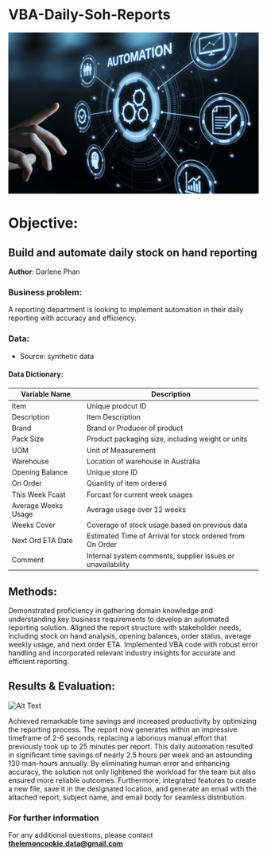 # VBA-Daily-Soh-Reports

<img src="image.png">

# Objective:
## Build and automate daily stock on hand reporting

**Author**: 
Darlene Phan

### Business problem:

A reporting department is looking to implement automation in their daily reporting with accuracy and efficiency.

### Data:
- Source: synthetic data
    
#### Data Dictionary:
| Variable Name      | Description                                                                                       |
| ------------------ | ------------------------------------------------------------------------------------------------- |
| Item               | Unique prodcut ID                                                                                 |
| Description        | Item Description                                                                                  |
| Brand              | Brand or Producer of product                                                                      |
| Pack Size          | Product packaging size, including weight or units                                                 |
| UOM                | Unit of Measurement                                                                               |
| Warehouse          | Location of warehouse in Australia                                                                |
| Opening Balance    | Unique store ID                                                                                   |
| On Order           | Quantity of item ordered                                                                          |
| This Week Fcast    | Forcast for current week usages                                                                   |
| Average Weeks Usage| Average usage over 12 weeks                                                                       |
| Weeks Cover        | Coverage of stock usage based on previous data                                                    |
| Next Ord ETA Date  | Estimated Time of Arrival for stock ordered from On Order                                         |
| Comment            | Internal system comments, supplier issues or unavailability                                       |


## Methods:
Demonstrated proficiency in gathering domain knowledge and understanding key business requirements to develop an automated reporting solution. Aligned the report structure with stakeholder needs, including stock on hand analysis, opening balances, order status, average weekly usage, and next order ETA. Implemented VBA code with robust error handling and incorporated relevant industry insights for accurate and efficient reporting.



## Results & Evaluation:
![Alt Text](ScreenRecord.gif)

Achieved remarkable time savings and increased productivity by optimizing the reporting process. The report now generates within an impressive timeframe of 2-6 seconds, replacing a laborious manual effort that previously took up to 25 minutes per report. This daily automation resulted in significant time savings of nearly 2.5 hours per week and an astounding 130 man-hours annually. By eliminating human error and enhancing accuracy, the solution not only lightened the workload for the team but also ensured more reliable outcomes. Furthermore, integrated features to create a new file, save it in the designated location, and generate an email with the attached report, subject name, and email body for seamless distribution.


### For further information


For any additional questions, please contact **thelemoncookie.data@gmail.com**
